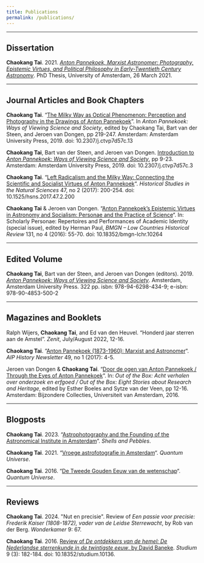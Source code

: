 ```yaml
---
title: Publications
permalink: /publications/
---
```


-----

## Dissertation

**Chaokang Tai**. 2021. [_Anton Pannekoek, Marxist Astronomer: Photography, Epistemic Virtues, and Political Philosophy in Early-Twentieth Century Astronomy_](https://hdl.handle.net/11245.1/ffd11908-9018-492c-8805-952387d964fc). PhD Thesis, University of Amsterdam, 26 March 2021.

------

## Journal Articles and Book Chapters

**Chaokang Tai**. “[The Milky Way as Optical Phenomenon: Perception and Photography in the Drawings of Anton Pannekoek](https://hcommons.org/deposits/item/hc:26963/)”. In _Anton Pannekoek: Ways of Viewing Science and Society_, edited by Chaokang Tai, Bart van der Steen, and Jeroen van Dongen, pp 219-247. Amsterdam: Amsterdam University Press, 2019. doi: 10.2307/j.ctvp7d57c.13

**Chaokang Tai**, Bart van der Steen, and Jeroen van Dongen. [Introduction to _Anton Pannekoek: Ways of Viewing Science and Society_](https://hcommons.org/deposits/item/hc:26965/), pp 9-23. Amsterdam: Amsterdam University Press, 2019. doi: 10.2307/j.ctvp7d57c.3

**Chaokang Tai**. “[Left Radicalism and the Milky Way: Connecting the Scientific and Socialist Virtues of Anton Pannekoek](https://hcommons.org/deposits/item/hc:17035/)“. _Historical Studies in the Natural Sciences_ 47, no 2 (2017): 200-254. doi: 10.1525/hsns.2017.47.2.200

**Chaokang Tai** & Jeroen van Dongen. “[Anton Pannekoek’s Epistemic Virtues in Astronomy and Socialism: Personae and the Practice of Science](https://doi.org/10.18352/bmgn-lchr.10264)“. In: Scholarly Personae: Repertoires and Performances of Academic Identity (special issue), edited by Herman Paul, _BMGN – Low Countries Historical Review_ 131, no 4 (2016): 55-70. doi: 10.18352/bmgn-lchr.10264

------

## Edited Volume

**Chaokang Tai**, Bart van der Steen, and Jeroen van Dongen (editors). 2019. [_Anton Pannekoek: Ways of Viewing Science and Society_](https://hcommons.org/deposits/item/hc:26915/). Amsterdam, Amsterdam University Press. 322 pp. isbn: 978-94-6298-434-9; e-isbn: 978-90-4853-500-2

------

## Magazines and Booklets

Ralph Wijers, **Chaokang Tai**, and Ed van den Heuvel. “Honderd jaar sterren aan de Amstel”. _Zenit_, July/August 2022, 12-16.

**Chaokang Tai**. “[Anton Pannekoek (1873-1960): Marxist and Astronomer](https://hcommons.org/deposits/item/hc:20547/)“. _AIP History Newsletter_ 49, no 1 (2017): 4-5.

Jeroen van Dongen & **Chaokang Tai**. “[Door de ogen van Anton Pannekoek / Through the Eyes of Anton Pannekoek](https://issuu.com/bijzonderecollectiesuva/docs/out_of_the_box/12)“. In: _Out of the Box: Acht verhalen over onderzoek en erfgoed / Out of the Box: Eight Stories about Research and Heritage_, edited by Esther Boeles and Sytze van der Veen, pp 12-16. Amsterdam: Bijzondere Collecties, Universiteit van Amsterdam, 2016.

------

## Blogposts

**Chaokang Tai**. 2023. “[Astrophotography and the Founding of the Astronomical Institute in Amsterdam](https://www.shellsandpebbles.com/2023/09/11/astrophotography-and-the-founding-of-the-astronomical-institute-in-amsterdam/)“. _Shells and Pebbles_.

**Chaokang Tai**. 2021. “[Vroege astrofotografie in Amsterdam](https://www.quantumuniverse.nl/vroege-astrofotografie-in-amsterdam)“. _Quantum Universe_.

**Chaokang Tai**. 2016. “[De Tweede Gouden Eeuw van de wetenschap](https://www.quantumuniverse.nl/de-tweede-gouden-eeuw-van-de-wetenschap)“. _Quantum Universe_.

------

## Reviews
**Chaokang Tai**. 2024. "Nut en precisie". Review of _Een passie voor precisie: Frederik Kaiser (1808-1872), vader van de Leidse Sterrewacht_, by Rob van der Berg. _Wonderkamer_ 9: 67.

**Chaokang Tai**. 2016. [Review of _De ontdekkers van de hemel: De Nederlandse sterrenkunde in de twintigste eeuw_, by David Baneke](https://www.gewina-studium.nl/article/10.18352/studium.10136/). _Studium_ 9 (3): 182-184. doi: 10.18352/studium.10136.